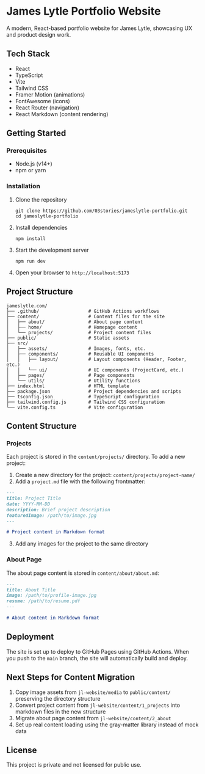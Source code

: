 # James Lytle Portfolio Website

A modern, React-based portfolio website for James Lytle, showcasing UX and product design work.

## Tech Stack

- React
- TypeScript
- Vite
- Tailwind CSS
- Framer Motion (animations)
- FontAwesome (icons)
- React Router (navigation)
- React Markdown (content rendering)

## Getting Started

### Prerequisites

- Node.js (v14+)
- npm or yarn

### Installation

1. Clone the repository
   ```
   git clone https://github.com/03stories/jameslytle-portfolio.git
   cd jameslytle-portfolio
   ```

2. Install dependencies
   ```
   npm install
   ```

3. Start the development server
   ```
   npm run dev
   ```

4. Open your browser to `http://localhost:5173`

## Project Structure

```
jameslytle.com/
├── .github/                  # GitHub Actions workflows
├── content/                  # Content files for the site
│   ├── about/                # About page content
│   ├── home/                 # Homepage content
│   └── projects/             # Project content files
├── public/                   # Static assets
├── src/
│   ├── assets/               # Images, fonts, etc.
│   ├── components/           # Reusable UI components
│   │   ├── layout/           # Layout components (Header, Footer, etc.)
│   │   └── ui/               # UI components (ProjectCard, etc.)
│   ├── pages/                # Page components
│   └── utils/                # Utility functions
├── index.html                # HTML template
├── package.json              # Project dependencies and scripts
├── tsconfig.json             # TypeScript configuration
├── tailwind.config.js        # Tailwind CSS configuration
└── vite.config.ts            # Vite configuration
```

## Content Structure

### Projects

Each project is stored in the `content/projects/` directory. To add a new project:

1. Create a new directory for the project: `content/projects/project-name/`
2. Add a `project.md` file with the following frontmatter:

```markdown
---
title: Project Title
date: YYYY-MM-DD
description: Brief project description
featuredImage: /path/to/image.jpg
---

# Project content in Markdown format
```

3. Add any images for the project to the same directory

### About Page

The about page content is stored in `content/about/about.md`:

```markdown
---
title: About Title
image: /path/to/profile-image.jpg
resume: /path/to/resume.pdf
---

# About content in Markdown format
```

## Deployment

The site is set up to deploy to GitHub Pages using GitHub Actions. When you push to the `main` branch, the site will automatically build and deploy.

## Next Steps for Content Migration

1. Copy image assets from `jl-website/media` to `public/content/` preserving the directory structure
2. Convert project content from `jl-website/content/1_projects` into markdown files in the new structure
3. Migrate about page content from `jl-website/content/2_about`
4. Set up real content loading using the gray-matter library instead of mock data

## License

This project is private and not licensed for public use.
